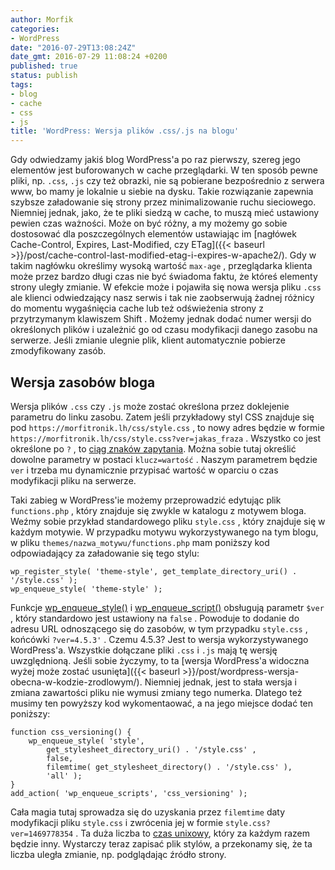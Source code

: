 ```yaml
---
author: Morfik
categories:
- WordPress
date: "2016-07-29T13:08:24Z"
date_gmt: 2016-07-29 11:08:24 +0200
published: true
status: publish
tags:
- blog
- cache
- css
- js
title: 'WordPress: Wersja plików .css/.js na blogu'
---
```


Gdy odwiedzamy jakiś blog WordPress'a po raz pierwszy, szereg jego elementów jest buforowanych w
cache przeglądarki. W ten sposób pewne pliki, np. `.css`, `.js` czy też obrazki, nie są pobierane
bezpośrednio z serwera www, bo mamy je lokalnie u siebie na dysku. Takie rozwiązanie zapewnia
szybsze załadowanie się strony przez minimalizowanie ruchu sieciowego. Niemniej jednak, jako, że te
pliki siedzą w cache, to muszą mieć ustawiony pewien czas ważności. Może on być różny, a my możemy
go sobie dostosować dla poszczególnych elementów ustawiając im [nagłówek Cache-Control, Expires,
Last-Modified, czy
ETag]({{< baseurl >}}/post/cache-control-last-modified-etag-i-expires-w-apache2/). Gdy w takim
nagłówku określimy wysoką wartość `max-age` , przeglądarka klienta może przez bardzo długi czas nie
być świadoma faktu, że któreś elementy strony uległy zmianie. W efekcie może i pojawiła się nowa
wersja pliku `.css` ale klienci odwiedzający nasz serwis i tak nie zaobserwują żadnej różnicy do
momentu wygaśnięcia cache lub też odświeżenia strony z przytrzymanym klawiszem Shift . Możemy jednak
dodać numer wersji do określonych plików i uzależnić go od czasu modyfikacji danego zasobu na
serwerze. Jeśli zmianie ulegnie plik, klient automatycznie pobierze zmodyfikowany zasób.

<!--more-->
## Wersja zasobów bloga

Wersja plików `.css` czy `.js` może zostać określona przez doklejenie parametru do linku zasobu.
Zatem jeśli przykładowy styl CSS znajduje się pod `https://morfitronik.lh/css/style.css` , to nowy
adres będzie w formie `https://morfitronik.lh/css/style.css?ver=jakas_fraza` . Wszystko co jest
określone po `?` , to [ciąg znaków zapytania](https://en.wikipedia.org/wiki/Query_string). Można
sobie tutaj określić dowolne parametry w postaci `klucz=wartość` . Naszym parametrem będzie `ver` i
trzeba mu dynamicznie przypisać wartość w oparciu o czas modyfikacji pliku na serwerze.

Taki zabieg w WordPress'ie możemy przeprowadzić edytując plik `functions.php` , który znajduje się
zwykle w katalogu z motywem bloga. Weźmy sobie przykład standardowego pliku `style.css` , który
znajduje się w każdym motywie. W przypadku motywu wykorzystywanego na tym blogu, w pliku
`themes/nazwa_motywu/functions.php` mam poniższy kod odpowiadający za załadowanie się tego stylu:

    wp_register_style( 'theme-style', get_template_directory_uri() . '/style.css' );
    wp_enqueue_style( 'theme-style' );

Funkcje
[wp\_enqueue\_style()](https://developer.wordpress.org/reference/functions/wp_enqueue_style/) i
[wp\_enqueue\_script()](https://developer.wordpress.org/reference/functions/wp_enqueue_script/)
obsługują parametr `$ver` , który standardowo jest ustawiony na `false` . Powoduje to dodanie do
adresu URL odnoszącego się do zasobów, w tym przypadku `style.css` , końcówki `?ver=4.5.3'` . Czemu
4.5.3? Jest to wersja wykorzystywanego WordPress'a. Wszystkie dołączane pliki `.css` i `.js` mają tę
wersję uwzględnioną. Jeśli sobie życzymy, to ta [wersja WordPress'a widoczna wyżej może zostać
usunięta]({{< baseurl >}}/post/wordpress-wersja-obecna-w-kodzie-zrodlowym/). Niemniej jednak,
jest to stała wersja i zmiana zawartości pliku nie wymusi zmiany tego numerka. Dlatego też musimy
ten powyższy kod wykomentaować, a na jego miejsce dodać ten poniższy:

    function css_versioning() {
        wp_enqueue_style( 'style',
            get_stylesheet_directory_uri() . '/style.css' ,
            false,
            filemtime( get_stylesheet_directory() . '/style.css' ),
            'all' );
    }
    add_action( 'wp_enqueue_scripts', 'css_versioning' );

Cała magia tutaj sprowadza się do uzyskania przez `filemtime` daty modyfikacji pliku `style.css` i
zwrócenia jej w formie `style.css?ver=1469778354` . Ta duża liczba to [czas
unixowy](https://pl.wikipedia.org/wiki/Czas_uniksowy), który za każdym razem będzie inny. Wystarczy
teraz zapisać plik stylów, a przekonamy się, że ta liczba uległa zmianie, np. podglądając źródło
strony.

